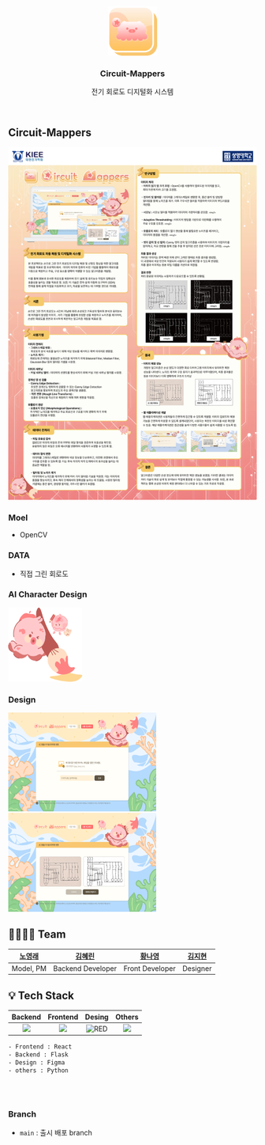 <br>
<div align="center">
  <img src="https://github.com/sozerong/dataset/blob/main/%EB%A7%A4%ED%8D%BC%EC%8A%A4%EB%A1%9C%EA%B3%A0.png" width=100 height=100 /><br>
  <h3 align="center">Circuit-Mappers</h3>
  <p align="center">전기 회로도 디지털화 시스템<br>
  </p>
</div>
<br>

## Circuit-Mappers
<a align="center"><img src="https://github.com/sozerong/dataset/blob/main/%EB%A7%A4%ED%8D%BC%EC%8A%A4%ED%8F%AC%EC%8A%A4%ED%84%B0.jpg"/><br></a>

### Moel
- OpenCV

### DATA
- 직접 그린 회로도

### AI Character Design
<a align="center"><img src="https://github.com/sozerong/dataset/blob/main/%EB%AC%B4%EB%8B%88%EC%99%80%ED%95%B4%EB%A6%AC.png" width=150 height=150/><br></a>

### Design
<a align="center"><img src="https://github.com/sozerong/dataset/blob/main/%ED%9A%8C%EB%A1%9C%EB%8F%84%20%EA%B7%B8%EB%A6%AC%EA%B8%B0.png" width=300 height=200/>&nbsp;&nbsp;&nbsp;&nbsp;<img src="https://github.com/sozerong/dataset/blob/main/%ED%9A%8C%EB%A1%9C%EB%8F%84%20%EA%B7%B8%EB%A6%AC%EA%B8%B0%20-%20%EB%B3%80%ED%99%98%EC%99%84%EB%A3%8C.png" width=300 height=200/><br></a>


## 👨‍👩‍👧‍👧 Team
| [노영래](https://github.com/sozerong) | [김혜린](https://github.com/wxxnxx) | [황나영](https://github.com/bossna0) | [김지현]() |
| :----------------------------------------: | :----------------------------------------: | :----------------------------------------: | :----------------------------------------: |
| Model, PM | Backend Developer | Front Developer | Designer |


## 💡 Tech Stack
Backend|Frontend|Desing|Others|
|:------:|:------:|:------:|:------:|
|<img src="https://img.shields.io/badge/flask-000000?style=for-the-badge&logo=flask&logoColor=white">|<img src="https://img.shields.io/badge/react-61DAFB?style=for-the-badge&logo=react&logoColor=black">|<img alt="RED" src ="https://img.shields.io/badge/Figma-F24E1E.svg?&style=for-the-badge&logo=Figma&logoColor=white"/>|<img src="https://img.shields.io/badge/python-3776AB?style=for-the-badge&logo=python&logoColor=white">|

```
- Frontend : React
- Backend : Flask
- Design : Figma
- others : Python
```
<br><br>


### Branch
- `main` : 출시 배포 branch 

